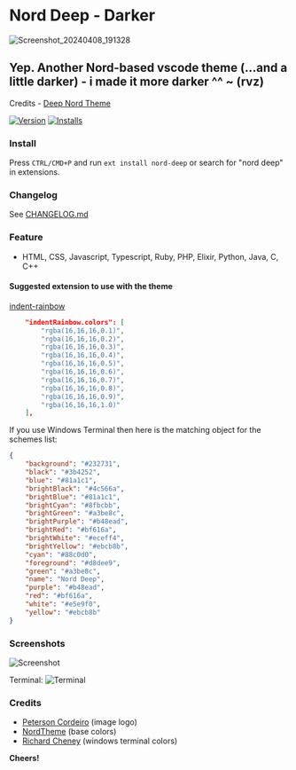 # Nord Deep - Darker

![Screenshot_20240408_191328](https://github.com/rvizx/vscode-theme-nord-deep-darker/assets/84989569/4ece55d4-eb2c-44ad-a536-9ef26ce7b18d)


## Yep. Another Nord-based vscode theme (...and a little darker) - i made it more darker ^^ ~  (rvz)
Credits - [Deep Nord Theme](https://github.com/marlosirapuan/vscode-theme-nord-deep)

[![Version](https://img.shields.io/visual-studio-marketplace/v/marlosirapuan.nord-deep)](https://marketplace.visualstudio.com/items?itemName=marlosirapuan.nord-deep)
[![Installs](https://img.shields.io/visual-studio-marketplace/i/marlosirapuan.nord-deep)](https://marketplace.visualstudio.com/items?itemName=marlosirapuan.nord-deep)

### Install
Press `CTRL/CMD+P` and run `ext install nord-deep` or search for "nord deep" in extensions.

### Changelog

See [CHANGELOG.md](./CHANGELOG.md)

### Feature
* HTML, CSS, Javascript, Typescript, Ruby, PHP, Elixir, Python, Java, C, C++

#### Suggested extension to use with the theme

[indent-rainbow](https://marketplace.visualstudio.com/items?itemName=oderwat.indent-rainbow)

```json
    "indentRainbow.colors": [
        "rgba(16,16,16,0.1)",
        "rgba(16,16,16,0.2)",
        "rgba(16,16,16,0.3)",
        "rgba(16,16,16,0.4)",
        "rgba(16,16,16,0.5)",
        "rgba(16,16,16,0.6)",
        "rgba(16,16,16,0.7)",
        "rgba(16,16,16,0.8)",
        "rgba(16,16,16,0.9)",
        "rgba(16,16,16,1.0)"
    ],
```

If you use Windows Terminal then here is the matching object for the schemes list:
```json
{
    "background": "#232731",
    "black": "#3b4252",
    "blue": "#81a1c1",
    "brightBlack": "#4c566a",
    "brightBlue": "#81a1c1",
    "brightCyan": "#8fbcbb",
    "brightGreen": "#a3be8c",
    "brightPurple": "#b48ead",
    "brightRed": "#bf616a",
    "brightWhite": "#eceff4",
    "brightYellow": "#ebcb8b",
    "cyan": "#88c0d0",
    "foreground": "#d8dee9",
    "green": "#a3be8c",
    "name": "Nord Deep",
    "purple": "#b48ead",
    "red": "#bf616a",
    "white": "#e5e9f0",
    "yellow": "#ebcb8b"
}
```

### Screenshots
![Screenshot](https://github.com/marlosirapuan/vscode-theme-nord-deep/raw/master/screenshot.png)

Terminal:
![Terminal](https://user-images.githubusercontent.com/24895350/84019838-c20d2600-a979-11ea-998c-6e0574c237a7.png)

### Credits
- [Peterson Cordeiro](http://github.com/petecordeiro) (image logo)
- [NordTheme](https://www.nordtheme.com/) (base colors)
- [Richard Cheney](https://github.com/richeney) (windows terminal colors)

**Cheers!**
